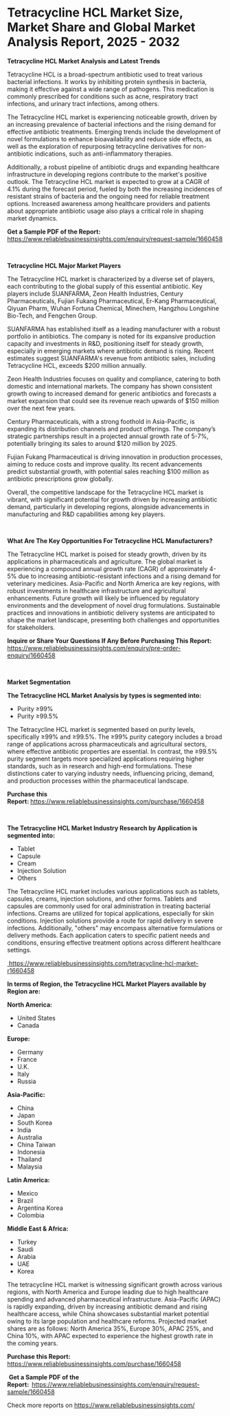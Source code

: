 <p><h1>Tetracycline HCL Market Size, Market Share and Global Market Analysis Report, 2025 - 2032</h1></p><p><strong>Tetracycline HCL Market Analysis and Latest Trends</strong></p>
<p><p>Tetracycline HCL is a broad-spectrum antibiotic used to treat various bacterial infections. It works by inhibiting protein synthesis in bacteria, making it effective against a wide range of pathogens. This medication is commonly prescribed for conditions such as acne, respiratory tract infections, and urinary tract infections, among others. </p><p>The Tetracycline HCL market is experiencing noticeable growth, driven by an increasing prevalence of bacterial infections and the rising demand for effective antibiotic treatments. Emerging trends include the development of novel formulations to enhance bioavailability and reduce side effects, as well as the exploration of repurposing tetracycline derivatives for non-antibiotic indications, such as anti-inflammatory therapies.</p><p>Additionally, a robust pipeline of antibiotic drugs and expanding healthcare infrastructure in developing regions contribute to the market's positive outlook. The Tetracycline HCL market is expected to grow at a CAGR of 4.1% during the forecast period, fueled by both the increasing incidences of resistant strains of bacteria and the ongoing need for reliable treatment options. Increased awareness among healthcare providers and patients about appropriate antibiotic usage also plays a critical role in shaping market dynamics.</p></p>
<p><strong>Get a Sample PDF of the Report:&nbsp;</strong> <a href="https://www.reliablebusinessinsights.com/enquiry/request-sample/1660458?utm_campaign=1138&utm_medium=2&utm_source=Github&utm_content=ia&utm_term=30012025&utm_id=tetracycline-hcl">https://www.reliablebusinessinsights.com/enquiry/request-sample/1660458</a></p>
<p>&nbsp;</p>
<p><strong>Tetracycline HCL Major Market Players</strong></p>
<p><p>The Tetracycline HCL market is characterized by a diverse set of players, each contributing to the global supply of this essential antibiotic. Key players include SUANFARMA, Zeon Health Industries, Century Pharmaceuticals, Fujian Fukang Pharmaceutical, Er-Kang Pharmaceutical, Qiyuan Pharm, Wuhan Fortuna Chemical, Minechem, Hangzhou Longshine Bio-Tech, and Fengchen Group.</p><p>SUANFARMA has established itself as a leading manufacturer with a robust portfolio in antibiotics. The company is noted for its expansive production capacity and investments in R&D, positioning itself for steady growth, especially in emerging markets where antibiotic demand is rising. Recent estimates suggest SUANFARMA's revenue from antibiotic sales, including Tetracycline HCL, exceeds $200 million annually.</p><p>Zeon Health Industries focuses on quality and compliance, catering to both domestic and international markets. The company has shown consistent growth owing to increased demand for generic antibiotics and forecasts a market expansion that could see its revenue reach upwards of $150 million over the next few years.</p><p>Century Pharmaceuticals, with a strong foothold in Asia-Pacific, is expanding its distribution channels and product offerings. The company’s strategic partnerships result in a projected annual growth rate of 5-7%, potentially bringing its sales to around $120 million by 2025.</p><p>Fujian Fukang Pharmaceutical is driving innovation in production processes, aiming to reduce costs and improve quality. Its recent advancements predict substantial growth, with potential sales reaching $100 million as antibiotic prescriptions grow globally.</p><p>Overall, the competitive landscape for the Tetracycline HCL market is vibrant, with significant potential for growth driven by increasing antibiotic demand, particularly in developing regions, alongside advancements in manufacturing and R&D capabilities among key players.</p></p>
<p>&nbsp;</p>
<p><strong>What Are The Key Opportunities For Tetracycline HCL Manufacturers?</strong></p>
<p><p>The Tetracycline HCL market is poised for steady growth, driven by its applications in pharmaceuticals and agriculture. The global market is experiencing a compound annual growth rate (CAGR) of approximately 4-5% due to increasing antibiotic-resistant infections and a rising demand for veterinary medicines. Asia-Pacific and North America are key regions, with robust investments in healthcare infrastructure and agricultural enhancements. Future growth will likely be influenced by regulatory environments and the development of novel drug formulations. Sustainable practices and innovations in antibiotic delivery systems are anticipated to shape the market landscape, presenting both challenges and opportunities for stakeholders.</p></p>
<p><strong>Inquire or Share Your Questions If Any Before Purchasing This Report:</strong> <a href="https://www.reliablebusinessinsights.com/enquiry/pre-order-enquiry/1660458?utm_campaign=1138&utm_medium=2&utm_source=Github&utm_content=ia&utm_term=30012025&utm_id=tetracycline-hcl">https://www.reliablebusinessinsights.com/enquiry/pre-order-enquiry/1660458</a></p>
<p>&nbsp;</p>
<p><strong>Market Segmentation</strong></p>
<p><strong>The Tetracycline HCL Market Analysis by types is segmented into:</strong></p>
<p><ul><li>Purity ≥99%</li><li>Purity ≥99.5%</li></ul></p>
<p><p>The Tetracycline HCL market is segmented based on purity levels, specifically ≥99% and ≥99.5%. The ≥99% purity category includes a broad range of applications across pharmaceuticals and agricultural sectors, where effective antibiotic properties are essential. In contrast, the ≥99.5% purity segment targets more specialized applications requiring higher standards, such as in research and high-end formulations. These distinctions cater to varying industry needs, influencing pricing, demand, and production processes within the pharmaceutical landscape.</p></p>
<p><strong>Purchase this Report:&nbsp;</strong><a href="https://www.reliablebusinessinsights.com/purchase/1660458?utm_campaign=1138&utm_medium=2&utm_source=Github&utm_content=ia&utm_term=30012025&utm_id=tetracycline-hcl">https://www.reliablebusinessinsights.com/purchase/1660458</a></p>
<p>&nbsp;</p>
<p><strong>The Tetracycline HCL Market Industry Research by Application is segmented into:</strong></p>
<p><ul><li>Tablet</li><li>Capsule</li><li>Cream</li><li>Injection Solution</li><li>Others</li></ul></p>
<p><p>The Tetracycline HCL market includes various applications such as tablets, capsules, creams, injection solutions, and other forms. Tablets and capsules are commonly used for oral administration in treating bacterial infections. Creams are utilized for topical applications, especially for skin conditions. Injection solutions provide a route for rapid delivery in severe infections. Additionally, "others" may encompass alternative formulations or delivery methods. Each application caters to specific patient needs and conditions, ensuring effective treatment options across different healthcare settings.</p></p>
<p><a href="https://www.reliablebusinessinsights.com/tetracycline-hcl-market-r1660458?utm_campaign=1138&utm_medium=2&utm_source=Github&utm_content=ia&utm_term=30012025&utm_id=tetracycline-hcl">&nbsp;https://www.reliablebusinessinsights.com/tetracycline-hcl-market-r1660458</a></p>
<p><strong>In terms of Region, the Tetracycline HCL Market Players available by Region are:</strong></p>
<p>
    <p> <strong> North America: </strong>
        <ul>
            <li>United States</li>
            <li>Canada</li>
        </ul>
        </p> 
    <p> <strong> Europe: </strong>
        <ul>
            <li>Germany</li>
            <li>France</li>
            <li>U.K.</li>
            <li>Italy</li>
            <li>Russia</li>
        </ul>
        </p> 
    <p> <strong> Asia-Pacific: </strong>
        <ul>
            <li>China</li>
            <li>Japan</li>
            <li>South Korea</li>
            <li>India</li>
            <li>Australia</li>
            <li>China Taiwan</li>
            <li>Indonesia</li>
            <li>Thailand</li>
            <li>Malaysia</li>
        </ul>
        </p> 
    <p> <strong> Latin America: </strong>
        <ul>
            <li>Mexico</li>
            <li>Brazil</li>
            <li>Argentina Korea</li>
            <li>Colombia</li>
        </ul>
        </p> 
    <p> <strong> Middle East & Africa: </strong>
        <ul>
            <li>Turkey</li>
            <li>Saudi</li>
            <li>Arabia</li>
            <li>UAE</li>
            <li>Korea</li>
        </ul>
    </p>
    </p>
<p><p>The tetracycline HCL market is witnessing significant growth across various regions, with North America and Europe leading due to high healthcare spending and advanced pharmaceutical infrastructure. Asia-Pacific (APAC) is rapidly expanding, driven by increasing antibiotic demand and rising healthcare access, while China showcases substantial market potential owing to its large population and healthcare reforms. Projected market shares are as follows: North America 35%, Europe 30%, APAC 25%, and China 10%, with APAC expected to experience the highest growth rate in the coming years.</p></p>
<p><strong>Purchase this Report: </strong><a href="https://www.reliablebusinessinsights.com/purchase/1660458?utm_campaign=1138&utm_medium=2&utm_source=Github&utm_content=ia&utm_term=30012025&utm_id=tetracycline-hcl">https://www.reliablebusinessinsights.com/purchase/1660458</a></p>
<p>&nbsp;<strong>Get a Sample PDF of the Report:&nbsp;&nbsp;</strong><a href="https://www.reliablebusinessinsights.com/enquiry/request-sample/1660458?utm_campaign=1138&utm_medium=2&utm_source=Github&utm_content=ia&utm_term=30012025&utm_id=tetracycline-hcl">https://www.reliablebusinessinsights.com/enquiry/request-sample/1660458</a></p>
<p><strong></strong></p>
<p>Check more reports on <a href="https://www.reliablebusinessinsights.com/?utm_campaign=1138&utm_medium=2&utm_source=Github&utm_content=ia&utm_term=30012025&utm_id=tetracycline-hcl">https://www.reliablebusinessinsights.com/</a></p>